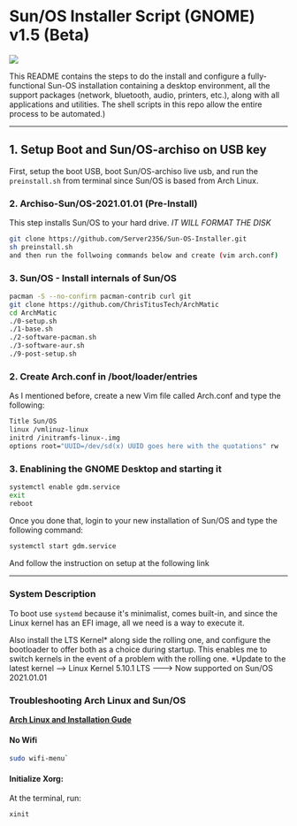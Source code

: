 # Sun/OS Installer Script (GNOME) v1.5 (Beta)

<img src="https://github.com/Server2356/Sun-OS-Installer/blob/master/Sun:OS.png" />

This README contains the steps to do the install and configure a fully-functional Sun-OS installation containing a desktop environment, all the support packages (network, bluetooth, audio, printers, etc.), along with all applications and utilities. The shell scripts in this repo allow the entire process to be automated.)

---

## 1. Setup Boot and Sun/OS-archiso on USB key

First, setup the boot USB, boot Sun/OS-archiso live usb, and run the `preinstall.sh` from terminal since Sun/OS is based from Arch Linux.

### 2. Archiso-Sun/OS-2021.01.01 (Pre-Install)

This step installs Sun/OS to your hard drive. *IT WILL FORMAT THE DISK*

```bash
git clone https://github.com/Server2356/Sun-OS-Installer.git
sh preinstall.sh
and then run the follwoing commands below and create (vim arch.conf)
```

### 3. Sun/OS - Install internals of Sun/OS

```bash
pacman -S --no-confirm pacman-contrib curl git
git clone https://github.com/ChrisTitusTech/ArchMatic
cd ArchMatic
./0-setup.sh
./1-base.sh
./2-software-pacman.sh
./3-software-aur.sh
./9-post-setup.sh
```
### 2. Create Arch.conf in /boot/loader/entries

As I mentioned before, create a new Vim file called Arch.conf and type the following:

```bash
Title Sun/OS
linux /vmlinuz-linux
initrd /initramfs-linux-.img
options root="UUID=/dev/sd(x) UUID goes here with the quotations" rw
```
### 3. Enablining the GNOME Desktop and starting it
```bash
systemctl enable gdm.service
exit
reboot
```
Once you done that, login to your new installation of Sun/OS and type the following command:
```bash
systemctl start gdm.service
```
And follow the instruction on setup at the following link

---

### System Description

To boot use `systemd` because it's minimalist, comes built-in, and since the Linux kernel has an EFI image, all we need is a way to execute it.

Also install the LTS Kernel* along side the rolling one, and configure the bootloader to offer both as a choice during startup. This enables me to switch kernels in the event of a problem with the rolling one.
*Update to the latest kernel --> Linux Kernel 5.10.1 LTS ---> Now supported on Sun/OS 2021.01.01
### Troubleshooting Arch Linux and Sun/OS

__[Arch Linux and Installation Gude](https://github.com/rickellis/Arch-Linux-Install-Guide)__

#### No Wifi

```bash
sudo wifi-menu`
```

#### Initialize Xorg:
At the terminal, run:

```bash
xinit
```
